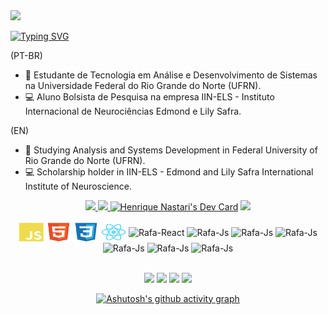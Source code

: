 <img src="https://capsule-render.vercel.app/api?type=waving&color=gradient&backgroundcolor=cobalt&height=200&section=header&text=About+Me&fontSize=70" />

[![Typing SVG](https://readme-typing-svg.herokuapp.com/?color=000000&size=40&center=true&vCenter=true&width=1000&lines=HELLO,+My+name+is+Henrique+Nastari+👋;I'm+28+years+old;Frontend+dev;Be+Welcome!+:%29)](https://git.io/typing-svg)

(PT-BR)
- 📖 Estudante de Tecnologia em Análise e Desenvolvimento de Sistemas na Universidade Federal do Rio Grande do Norte (UFRN).
- 💻 Aluno Bolsista de Pesquisa na empresa IIN-ELS - Instituto Internacional de Neurociências Edmond e Lily Safra.

(EN)
- 📖 Studying Analysis and Systems Development in Federal University of Rio Grande do Norte (UFRN).
- 💻 Scholarship holder in IIN-ELS - Edmond and Lily Safra International Institute of Neuroscience.

<div align="center">
  
  <a href="https://github.com/Henrique-Nastari">
  <img height="170em" src="https://github-readme-stats.vercel.app/api?username=Henrique-Nastari&show_icons=true&theme=github_dark&include_all_commits=true&count_private=true"/>
  <img height="170em" src="https://github-readme-stats.vercel.app/api/top-langs/?username=Henrique-Nastari&layout=compact&langs_count=7&theme=github_dark"/>
  <a href="https://app.daily.dev/henriquenastari"><img src="https://api.daily.dev/devcards/6bbc90fe14cf4289812606dd7b68506e.png?r=6nk" width="200" alt="Henrique Nastari's Dev Card"/></a>
  <a align="right">
    <img src="https://github-profile-trophy.vercel.app/?username=Henrique-Nastari&theme=gradient&row=2&no-bg=true&column=3&margin-w=15&margin-h=15" />
</a>


 </div>
  
  <div align="center"><br>
  <img align="center" alt="Rafa-Js" height="30" width="40" src="https://raw.githubusercontent.com/devicons/devicon/master/icons/javascript/javascript-plain.svg">
  <img align="center" alt="Rafa-HTML" height="30" width="40" src="https://raw.githubusercontent.com/devicons/devicon/master/icons/html5/html5-original.svg">
  <img align="center" alt="Rafa-CSS" height="30" width="40" src="https://raw.githubusercontent.com/devicons/devicon/master/icons/css3/css3-original.svg">
  <img align="center" alt="Rafa-React" height="30" width="40" src="https://raw.githubusercontent.com/devicons/devicon/master/icons/react/react-original.svg">
  <img align="center" alt="Rafa-React" height="30" width="40" src="https://cdn.jsdelivr.net/gh/devicons/devicon/icons/bootstrap/bootstrap-original-wordmark.svg" />
  <img align="center" alt="Rafa-Js" height="30" width="40" src="https://cdn.jsdelivr.net/gh/devicons/devicon/icons/nodejs/nodejs-original.svg" />
  <img align="center" alt="Rafa-Js" height="30" width="40" src="https://cdn.jsdelivr.net/gh/devicons/devicon/icons/go/go-original-wordmark.svg" />
  <img align="center" alt="Rafa-Js" height="30" width="40" src="https://cdn.jsdelivr.net/gh/devicons/devicon/icons/go/go-original.svg" />
  <img align="center" alt="Rafa-Js" height="30" width="40" src="https://cdn.jsdelivr.net/gh/devicons/devicon/icons/docker/docker-plain-wordmark.svg" />
  <img align="center" alt="Rafa-Js" height="30" width="40" src="https://cdn.jsdelivr.net/gh/devicons/devicon/icons/postgresql/postgresql-plain-wordmark.svg" />
  <img align="center" alt="Rafa-Js" height="30" width="40" src="https://cdn.jsdelivr.net/gh/devicons/devicon/icons/figma/figma-original.svg" />

  
  <div align="center"> 
    
  <br>
    
  <a href = "mailto:nastari.henrique@gmail.com"><img src="https://img.shields.io/badge/-Gmail-%23333?style=for-the-badge&logo=gmail&logoColor=white" target="_blank"></a>
 <a href = "mailto:nastari.henrique@outlook.com"><img src="https://img.shields.io/badge/Microsoft_Outlook-0078D4?style=for-the-badge&logo=microsoft-outlook&logoColor=white" target="_blank"></a>
  <a href="https://www.linkedin.com/in/henrique-nastari-corrêa-1469bb176/" target="_blank"><img src="https://img.shields.io/badge/-LinkedIn-%230077B5?style=for-the-badge&logo=linkedin&logoColor=white" target="_blank"></a> 
  <a href="https://www.instagram.com/henriquenastari/" target="_blank"><img src="https://img.shields.io/badge/-Instagram-%23E4405F?style=for-the-badge&logo=instagram&logoColor=white" target="_blank"></a>
 
</div>

[![Ashutosh's github activity graph](https://github-readme-activity-graph.vercel.app/graph?username=Henrique-Nastari&bg_color=00000&color=3618cd&line=cac0d3&point=2c1bb1&area=true&hide_border=true)](https://github.com/ashutosh00710/github-readme-activity-graph)

